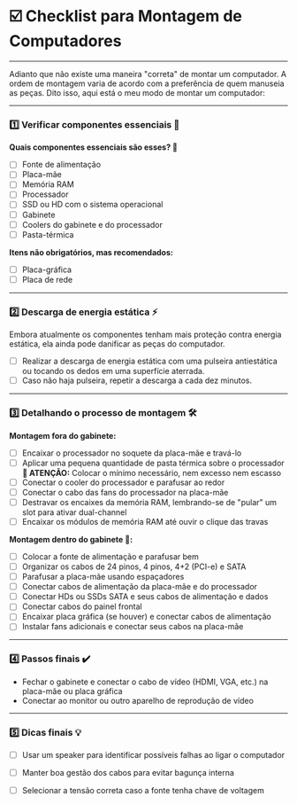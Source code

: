 # ☑️ Checklist para Montagem de Computadores
---
Adianto que não existe uma maneira "correta" de montar um computador. A ordem de montagem varia de acordo com a preferência de quem manuseia as peças. Dito isso, aqui está o meu modo de montar um computador:

---

### 1️⃣ Verificar componentes essenciais 🧠

**Quais componentes essenciais são esses? 🤔**

- [ ] Fonte de alimentação
- [ ] Placa-mãe
- [ ] Memória RAM
- [ ] Processador
- [ ] SSD ou HD com o sistema operacional
- [ ] Gabinete
- [ ] Coolers do gabinete e do processador
- [ ] Pasta-térmica

**Itens não obrigatórios, mas recomendados:**

- [ ] Placa-gráfica
- [ ] Placa de rede

---

### 2️⃣ Descarga de energia estática ⚡

Embora atualmente os componentes tenham mais proteção contra energia estática, ela ainda pode danificar as peças do computador.  

- [ ] Realizar a descarga de energia estática com uma pulseira antiestática ou tocando os dedos em uma superfície aterrada.  
- [ ] Caso não haja pulseira, repetir a descarga a cada dez minutos.

---

### 3️⃣ Detalhando o processo de montagem 🛠️

**Montagem fora do gabinete:**

- [ ] Encaixar o processador no soquete da placa-mãe e travá-lo  
- [ ] Aplicar uma pequena quantidade de pasta térmica sobre o processador  
  **🔴 ATENÇÃO:** Colocar o mínimo necessário, nem excesso nem escasso  
- [ ] Conectar o cooler do processador e parafusar ao redor  
- [ ] Conectar o cabo das fans do processador na placa-mãe  
- [ ] Destravar os encaixes da memória RAM, lembrando-se de "pular" um slot para ativar dual-channel  
- [ ] Encaixar os módulos de memória RAM até ouvir o clique das travas

**Montagem dentro do gabinete 🔌:**

- [ ] Colocar a fonte de alimentação e parafusar bem  
- [ ] Organizar os cabos de 24 pinos, 4 pinos, 4+2 (PCI-e) e SATA  
- [ ] Parafusar a placa-mãe usando espaçadores  
- [ ] Conectar cabos de alimentação da placa-mãe e do processador  
- [ ] Conectar HDs ou SSDs SATA e seus cabos de alimentação e dados  
- [ ] Conectar cabos do painel frontal  
- [ ] Encaixar placa gráfica (se houver) e conectar cabos de alimentação  
- [ ] Instalar fans adicionais e conectar seus cabos na placa-mãe

---

### 4️⃣ Passos finais ✔️

- Fechar o gabinete e conectar o cabo de vídeo (HDMI, VGA, etc.) na placa-mãe ou placa gráfica  
- Conectar ao monitor ou outro aparelho de reprodução de vídeo

---

### 5️⃣ Dicas finais 💡

- [ ] Usar um speaker para identificar possíveis falhas ao ligar o computador  
- [ ] Manter boa gestão dos cabos para evitar bagunça interna  
- [ ] Selecionar a tensão correta caso a fonte tenha chave de voltagem

